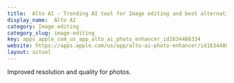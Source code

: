 ```yaml
---
title:  Alto AI - Trending AI tool for Image editing and best alternatives
display_name:  Alto AI
category: Image editing
category_slug: image-editing
key: apps_apple_com_us_app_alto_ai_photo_enhancer_id1634488334
website: https://apps.apple.com/us/app/alto-ai-photo-enhancer/id1634488334
layout: aitool
---
```


Improved resolution and quality for photos.
